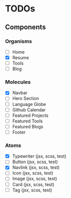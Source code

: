 # TODOs

## Components

### Organisms

- [ ] Home
- [x] Resume
- [ ] Tools
- [ ] Blog

### Molecules

- [x] Navbar
- [ ] Hero Section
- [ ] Language Globe
- [ ] Github Calendar
- [ ] Featured Projects
- [ ] Featured Tools
- [ ] Featured Blogs
- [ ] Footer

### Atoms

- [x] Typewriter (jsx, scss, test)
- [ ] Button (jsx, scss, test)
- [x] Navlink (jsx, scss, test)
- [ ] Icon (jsx, scss, test)
- [ ] Image (jsx, scss, test)
- [ ] Card (jsx, scss, test)
- [ ] Tag (jsx, scss, test)
